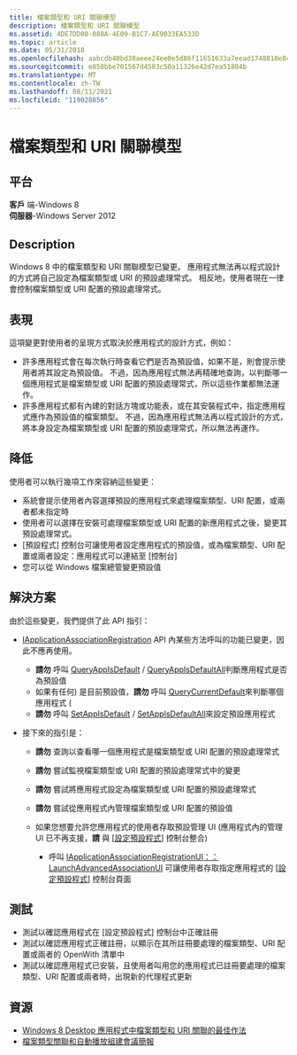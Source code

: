 ```yaml
---
title: 檔案類型和 URI 關聯模型
description: 檔案類型和 URI 關聯模型
ms.assetid: 4DE7DD08-088A-4E09-B1C7-AE9033EA533D
ms.topic: article
ms.date: 05/31/2018
ms.openlocfilehash: aabcdb40bd38aeee24ee0e5d86f11651633a7eead1748810e8c1c6a846827690
ms.sourcegitcommit: e858bbe701567d4583c50a11326e42d7ea51804b
ms.translationtype: MT
ms.contentlocale: zh-TW
ms.lasthandoff: 08/11/2021
ms.locfileid: "119028856"
---
```

# <a name="file-type-and-uri-associations-model"></a>檔案類型和 URI 關聯模型

## <a name="platforms"></a>平台

 **客戶** 端-Windows 8  
**伺服器**-Windows Server 2012  



## <a name="description"></a>Description

Windows 8 中的檔案類型和 URI 關聯模型已變更。 應用程式無法再以程式設計的方式將自己設定為檔案類型或 URI 的預設處理常式。 相反地，使用者現在一律會控制檔案類型或 URI 配置的預設處理常式。

## <a name="manifestation"></a>表現

這項變更對使用者的呈現方式取決於應用程式的設計方式，例如：

-   許多應用程式會在每次執行時查看它們是否為預設值，如果不是，則會提示使用者將其設定為預設值。 不過，因為應用程式無法再精確地查詢，以判斷哪一個應用程式是檔案類型或 URI 配置的預設處理常式，所以這些作業都無法運作。
-   許多應用程式都有內建的對話方塊或功能表，或在其安裝程式中，指定應用程式應作為預設值的檔案類型。 不過，因為應用程式無法再以程式設計的方式，將本身設定為檔案類型或 URI 配置的預設處理常式，所以無法再運作。

## <a name="mitigation"></a>降低

使用者可以執行幾項工作來容納這些變更：

-   系統會提示使用者內容選擇預設的應用程式來處理檔案類型、URI 配置，或兩者都未指定時
-   使用者可以選擇在安裝可處理檔案類型或 URI 配置的新應用程式之後，變更其預設處理常式。
-   [預設程式] 控制台可讓使用者設定應用程式的預設值，或為檔案類型、URI 配置或兩者設定：應用程式可以連結至 [控制台]
-   您可以從 Windows 檔案總管變更預設值

## <a name="solution"></a>解決方案

由於這些變更，我們提供了此 API 指引：

-   [IApplicationAssociationRegistration](/windows/win32/api/shobjidl_core/nn-shobjidl_core-iapplicationassociationregistration) API 內某些方法呼叫的功能已變更，因此不應再使用。

    -   **請勿** 呼叫 [QueryAppIsDefault](/windows/win32/api/shobjidl_core/nf-shobjidl_core-iapplicationassociationregistration-queryappisdefault) / [QueryAppIsDefaultAll](/windows/win32/api/shobjidl_core/nf-shobjidl_core-iapplicationassociationregistration-queryappisdefaultall)判斷應用程式是否為預設值
    -   如果有任何) 是目前預設值，**請勿** 呼叫 [QueryCurrentDefault](/windows/win32/api/shobjidl_core/nf-shobjidl_core-iapplicationassociationregistration-querycurrentdefault)來判斷哪個應用程式 (
    -   **請勿** 呼叫 [SetAppIsDefault](/windows/win32/api/shobjidl_core/nf-shobjidl_core-iapplicationassociationregistration-setappasdefault) / [SetAppIsDefaultAll](/windows/win32/api/shobjidl_core/nf-shobjidl_core-iapplicationassociationregistration-setappasdefaultall)來設定預設應用程式

-   接下來的指引是：

    -   **請勿** 查詢以查看哪一個應用程式是檔案類型或 URI 配置的預設處理常式

    -   **請勿** 嘗試監視檔案類型或 URI 配置的預設處理常式中的變更

    -   **請勿** 嘗試將應用程式設定為檔案類型或 URI 配置的預設處理常式

    -   **請勿** 嘗試從應用程式內管理檔案類型或 URI 配置的預設值

    -   如果您想要允許您應用程式的使用者存取預設管理 UI (應用程式內的管理 UI 已不再支援，**請** 與 [[設定預設程式](../shell/default-programs.md)] 控制台整合) 

        -   呼叫 [IApplicationAssociationRegistrationUI：： LaunchAdvancedAssociationUI](/windows/win32/api/shobjidl/nf-shobjidl-iapplicationassociationregistrationui-launchadvancedassociationui) 可讓使用者存取指定應用程式的 [[設定預設程式](../shell/default-programs.md)] 控制台頁面

## <a name="tests"></a>測試

-   測試以確認應用程式在 [設定預設程式] 控制台中正確註冊
-   測試以確認應用程式正確註冊，以顯示在其所註冊要處理的檔案類型、URI 配置或兩者的 OpenWith 清單中
-   測試以確認應用程式已安裝，且使用者叫用您的應用程式已註冊要處理的檔案類型、URI 配置或兩者時，出現新的代理程式更新

## <a name="resources"></a>資源

-   [Windows 8 Desktop 應用程式中檔案類型和 URI 關聯的最佳作法](/previous-versions/windows/desktop/legacy/cc144156(v=vs.85))
-   [檔案類型關聯和自動播放組建會議簡報](https://channel9.msdn.com/events/BUILD/BUILD2011/PLAT-282T)

 

 